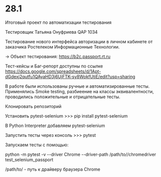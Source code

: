 # 28.1
Итоговый проект по автоматизации тестирования

Тестировщик Татьяна Онуфриева QAP 1034

Тестирование нового интерфейса авторизации в личном кабинете от заказчика Ростелеком Информационные Технологии. 

→ Объект тестирования: https://b2c.passport.rt.ru

Тест-кейсы и Баг-репорт доступны по ссылке https://docs.google.com/spreadsheets/d/1Apt-dGdexj2qutfu1QAyaHD3j6UjFTK-sy8WokfUtiE/edit?usp=sharing

В работе были использованы ручные и автоматизированные тесты.
Применялись Smoke testing, разбиеение на классы эквивалентности, проводились положительные и отрицательные тесты.

Клонировать репозиторий

Установить pytest-selenium >>> pip install pytest-selenium

В Python Interpreter добавляем pytest-selenium

Запустить тесты через консоль >>> pytest

Запускаем тесты с помощью:

python -m pytest -v --driver Chrome --driver-path /path/to//chromedriver test_selenium_passport

/path/to/ -  путь к драйверу браузера Chrome
